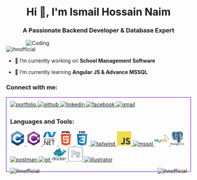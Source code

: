 <h1 align="center">Hi 👋, I'm Ismail Hossain Naim</h1>
<h3 align="center">A Passionate Backend Developer & Database Expert</h3>
<img align="right" alt="Coding" width="450" src="https://www.lambdatest.com/resources/images/news24.gif">
<p align="left"> <img src="https://komarev.com/ghpvc/?username=ihnofficial&label=Profile%20views&color=0e75b6&style=flat" alt="ihnofficial" /> </p>

- 🔭 I’m currently working on **School Management Software**

- 🌱 I’m currently learning **Angular JS & Advance MSSQL**

<div>
  <h3 align="left">Connect with me:</h3>
<div align="left" style="padding: 10px; border:1px solid #6600cc">

 <a href="https://www.ihnoffical.com/" target="_blank" rel="noopener noreferrer">
    <img src="https://img.shields.io/badge/portfolio-blue.svg?&style=for-the-badge&logo=portfolio&logoColor=white" alt="portfolio" style="margin-bottom: 5px;" />
</a>
<a href="https://github.com/ihnofficial" target="_blank" rel="noopener noreferrer">
    <img src="https://img.shields.io/badge/github-%2324292e.svg?&style=for-the-badge&logo=github&logoColor=white" alt="github" style="margin-bottom: 5px;" />
</a>
<a href="https://www.linkedin.com/in/devihnaim/" target="_blank" rel="noopener noreferrer">
    <img src="https://img.shields.io/badge/linkedin-%231E77B5.svg?&style=for-the-badge&logo=linkedin&logoColor=white" alt="linkedin" style="margin-bottom: 5px;" />
</a>
<a href="https://www.facebook.com/ihnaimbd/" target="_blank" rel="noopener noreferrer">
    <img src="https://img.shields.io/badge/facebook-%231877F2.svg?&style=for-the-badge&logo=facebook&logoColor=white" alt="facebook" style="margin-bottom: 5px;" />
</a>
<a href="mailto:ihnaimofficial@gmail.com" target="_blank" rel="noopener noreferrer">
    <img src="https://img.shields.io/badge/gmail-D14836?&style=for-the-badge&logo=gmail&logoColor=white" alt="gmail" style="margin-bottom: 5px;" />
</a>

<h3 align="left">Languages and Tools:</h3> <p align="left"> <a href="https://www.w3schools.com/cpp/" target="_blank" rel="noreferrer"> <img
                    src="https://raw.githubusercontent.com/devicons/devicon/master/icons/cplusplus/cplusplus-original.svg"
                    alt="cplusplus" width="40" height="40" /> </a> <a href="https://www.w3schools.com/cs/" target="_blank" rel="noreferrer"> <img
                    src="https://raw.githubusercontent.com/devicons/devicon/master/icons/csharp/csharp-original.svg"
                    alt="csharp" width="40" height="40" /> </a> <a href="https://dotnet.microsoft.com/" target="_blank" rel="noreferrer"> <img
                        src="https://raw.githubusercontent.com/devicons/devicon/master/icons/dot-net/dot-net-original-wordmark.svg"
                        alt="dotnet" width="40" height="40" /> </a> <a href="https://www.w3.org/html/" target="_blank" rel="noreferrer">
                        <img src="https://raw.githubusercontent.com/devicons/devicon/master/icons/html5/html5-original-wordmark.svg"
                            alt="html5" width="40" height="40" /> </a> <a href="https://www.w3schools.com/css/" target="_blank" rel="noreferrer"> <img
                    src="https://raw.githubusercontent.com/devicons/devicon/master/icons/css3/css3-original-wordmark.svg"
                    alt="css3" width="40" height="40" /> </a> <a href="https://tailwindcss.com/" target="_blank" rel="noreferrer"> <img
                        src="https://www.vectorlogo.zone/logos/tailwindcss/tailwindcss-icon.svg" alt="tailwind" width="40"
                        height="40" /> </a><a href="https://developer.mozilla.org/en-US/docs/Web/JavaScript" target="_blank" rel="noreferrer"> <img
                            src="https://raw.githubusercontent.com/devicons/devicon/master/icons/javascript/javascript-original.svg"
                            alt="javascript" width="40" height="40" /> </a> <a href="https://www.microsoft.com/en-us/sql-server" target="_blank" rel="noreferrer"> <img
                                src="https://www.svgrepo.com/show/303229/microsoft-sql-server-logo.svg" alt="mssql" width="40"
                                height="40" /> </a> <a href="https://www.mysql.com/" target="_blank" rel="noreferrer"> <img
                                src="https://raw.githubusercontent.com/devicons/devicon/master/icons/mysql/mysql-original-wordmark.svg"
                                alt="mysql" width="40" height="40" /> </a>  <a href="https://www.postgresql.org" target="_blank" rel="noreferrer"> <img
                                    src="https://raw.githubusercontent.com/devicons/devicon/master/icons/postgresql/postgresql-original-wordmark.svg"
                                    alt="postgresql" width="40" height="40" /> </a> <a href="https://postman.com" target="_blank" rel="noreferrer"> <img
                                        src="https://www.vectorlogo.zone/logos/getpostman/getpostman-icon.svg" alt="postman" width="40"
                                        height="40" /> </a>   <a href="https://git-scm.com/" target="_blank" rel="noreferrer"> <img
                                            src="https://www.vectorlogo.zone/logos/git-scm/git-scm-icon.svg" alt="git" width="40" height="40" /> </a> <a href="https://www.docker.com/" target="_blank" rel="noreferrer"> <img
                    src="https://raw.githubusercontent.com/devicons/devicon/master/icons/docker/docker-original-wordmark.svg"
                    alt="docker" width="40" height="40" /> </a> <a href="https://www.photoshop.com/en" target="_blank" rel="noreferrer"> <img
                        src="https://raw.githubusercontent.com/devicons/devicon/master/icons/photoshop/photoshop-line.svg"
                        alt="photoshop" width="40" height="40" /> </a> <a href="https://www.adobe.com/in/products/illustrator.html" target="_blank" rel="noreferrer"> <img
                    src="https://www.vectorlogo.zone/logos/adobe_illustrator/adobe_illustrator-icon.svg"
                    alt="illustrator" width="40" height="40" /> </a> </p>

<p><img align="left" src="https://github-readme-streak-stats.herokuapp.com/?user=ihnofficial" alt="ihnofficial" /></p>

<p><img align="right" src="https://github-readme-stats.vercel.app/api/top-langs?username=ihnofficial&show_icons=true&locale=en&layout=compact" alt="ihnofficial" /></p>
